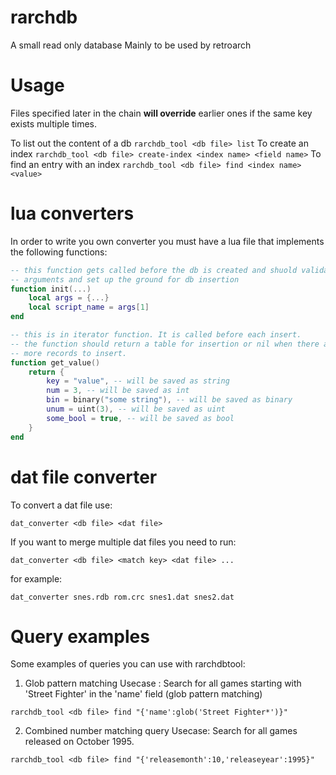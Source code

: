 # rarchdb
A small read only database
Mainly to be used by retroarch

# Usage
Files specified later in the chain **will override** earlier ones if the same key exists multiple times.

To list out the content of a db `rarchdb_tool <db file> list`
To create an index `rarchdb_tool <db file> create-index <index name> <field name>`
To find an entry with an index `rarchdb_tool <db file> find <index name> <value>`

# lua converters
In order to write you own converter you must have a lua file that implements the following functions:

~~~.lua
-- this function gets called before the db is created and shuold validate the
-- arguments and set up the ground for db insertion
function init(...)
	local args = {...}
	local script_name = args[1]
end

-- this is in iterator function. It is called before each insert.
-- the function should return a table for insertion or nil when there are no
-- more records to insert.
function get_value()
	return {
		key = "value", -- will be saved as string
		num = 3, -- will be saved as int
		bin = binary("some string"), -- will be saved as binary
		unum = uint(3), -- will be saved as uint
		some_bool = true, -- will be saved as bool
	}
end
~~~

# dat file converter
To convert a dat file use:

~~~
dat_converter <db file> <dat file>
~~~

If you want to merge multiple dat files you need to run:

~~~
dat_converter <db file> <match key> <dat file> ...
~~~

for example:

~~~
dat_converter snes.rdb rom.crc snes1.dat snes2.dat
~~~

# Query examples
Some examples of queries you can use with rarchdbtool:

1) Glob pattern matching
Usecase : Search for all games starting with 'Street Fighter' in the 'name' field (glob pattern matching)

`rarchdb_tool <db file> find "{'name':glob('Street Fighter*')}"`

2) Combined number matching query
Usecase: Search for all games released on October 1995.

`rarchdb_tool <db file> find "{'releasemonth':10,'releaseyear':1995}"`

